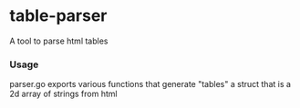 # table-parser
A tool to parse html tables


### Usage

parser.go exports various functions that generate "tables" a struct that is a 2d array of strings from html
